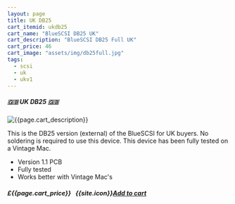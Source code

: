 ```yaml
---
layout: page
title: UK DB25
cart_itemid: ukdb25
cart_name: "BlueSCSI DB25 UK"
cart_description: "BlueSCSI DB25 Full UK"
cart_price: 46
cart_image: "assets/img/db25full.jpg"
tags: 
  - scsi
  - uk
  - ukv1
---
```


##### 🇬🇧 UK DB25 🇬🇧

![{{page.cart_description}}]({{page.cart_image}})

This is the DB25 version (external) of the BlueSCSI for UK buyers. No soldering is required to use this device. This device has been fully tested on a Vintage Mac.

* Version 1.1 PCB
* Fully tested
* Works better with Vintage Mac's 

##### £{{page.cart_price}} &nbsp; {{site.icon}}[Add to cart](/cart#{{page.cart_itemid}})